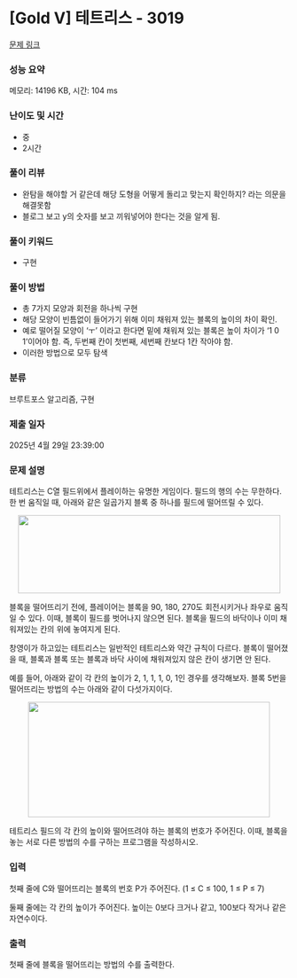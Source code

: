 # [Gold V] 테트리스 - 3019 

[문제 링크](https://www.acmicpc.net/problem/3019) 

### 성능 요약

메모리: 14196 KB, 시간: 104 ms

### 난이도 및 시간

- 중
- 2시간

### 풀이 리뷰

- 완탐을 해야할 거 같은데 해당 도형을 어떻게 돌리고 맞는지 확인하지? 라는 의문을 해결못함
- 블로그 보고 y의 숫자를 보고 끼워넣어야 한다는 것을 알게 됨.

### 풀이 키워드

- 구현

### 풀이 방법

- 총 7가지 모양과 회전을 하나씩 구현
- 해당 모양이 빈틈없이 들어가기 위해 이미 채워져 있는 블록의 높이의 차이 확인.
- 예로 떨어질 모양이 ‘ㅜ’ 이라고 한다면 밑에 채워져 있는 블록은 높이 차이가 ‘1 0 1’이어야 함. 즉, 두번째 칸이 첫번째, 세번째 칸보다 1칸 작아야 함.
- 이러한 방법으로 모두 탐색

### 분류

브루트포스 알고리즘, 구현

### 제출 일자

2025년 4월 29일 23:39:00

### 문제 설명

<p>테트리스는 C열 필드위에서 플레이하는 유명한 게임이다. 필드의 행의 수는 무한하다. 한 번 움직일 때, 아래와 같은 일곱가지 블록 중 하나를 필드에 떨어뜨릴 수 있다.</p>

<p style="text-align: center;"><img alt="" src="https://upload.acmicpc.net/25d624ab-3c81-4905-8f3f-fb26bf1819ed/-/preview/" style="width: 473px; height: 141px;"></p>

<p>블록을 떨어뜨리기 전에, 플레이어는 블록을 90, 180, 270도 회전시키거나 좌우로 움직일 수 있다. 이때, 블록이 필드를 벗어나지 않으면 된다. 블록을 필드의 바닥이나 이미 채워져있는 칸의 위에 놓여지게 된다.</p>

<p>창영이가 하고있는 테트리스는 일반적인 테트리스와 약간 규칙이 다르다. 블록이 떨어졌을 때, 블록과 블록 또는 블록과 바닥 사이에 채워져있지 않은 칸이 생기면 안 된다.</p>

<p>예를 들어, 아래와 같이 각 칸의 높이가 2, 1, 1, 1, 0, 1인 경우를 생각해보자. 블록 5번을 떨어뜨리는 방법의 수는 아래와 같이 다섯가지이다.</p>

<p style="text-align: center;"><img alt="" src="https://upload.acmicpc.net/d1be878e-e7ee-4a00-94ca-a9d83e704d32/-/preview/" style="width: 436px; height: 208px;"></p>

<p>테트리스 필드의 각 칸의 높이와 떨어뜨려야 하는 블록의 번호가 주어진다. 이때, 블록을 놓는 서로 다른 방법의 수를 구하는 프로그램을 작성하시오.</p>

### 입력 

 <p>첫째 줄에 C와 떨어뜨리는 블록의 번호 P가 주어진다. (1 ≤ C ≤ 100, 1 ≤ P ≤ 7)</p>

<p>둘째 줄에는 각 칸의 높이가 주어진다. 높이는 0보다 크거나 같고, 100보다 작거나 같은 자연수이다.</p>

### 출력 

 <p>첫째 줄에 블록을 떨어뜨리는 방법의 수를 출력한다.</p>

